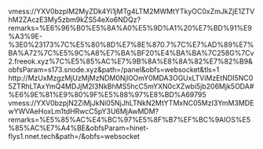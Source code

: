 vmess://YXV0bzplM2MyZDk4Yi1jMTg4LTM2MWMtYTkyOC0xZmJkZjE1ZTVhM2ZAczE3My5zbm9kZS54eXo6NDQz?remarks=%E6%96%B0%E5%8A%A0%E5%9D%A1%20%E7%BD%91%E9%A3%9E-%3E0%23173%7C%E5%80%8D%E7%8E%870.7%7C%E7%AD%89%E7%BA%A72%7C%E5%9C%A8%E7%BA%BF20%E4%BA%BA%7C258G%7Cv2.freeok.xyz%7C%E5%85%AC%E7%9B%8A%E8%8A%82%E7%82%B9&obfsParam=s173.snode.xyz&path=/panel&obfs=websocket&tls=1
http://MzUxMzgzMjUzMjMzNDM0NjI0OmY0MDA3OGUxLTViMzEtNDI5NC05ZTRhLTAxYmQ4MDJjM2I3NkBhMS5hcC5mYXN0cXZwbi5jb206Mjk5ODA#%E6%9E%81%E9%80%9F%E5%88%97%E8%BD%A69795
vmess://YXV0bzpjN2ZiMjJkNi05NjJhLTNkN2MtYTMxNC05MzI3YmM3MDEwYWVAeHoxLm1tdHRwcC5pY3U6MjAwMDM?remarks=%E5%85%AC%E4%BC%97%E5%8F%B7%EF%BC%9AIOS%E5%85%AC%E7%A4%BE&obfsParam=hinet-flys1.nnet.tech&path=/&obfs=websocket
